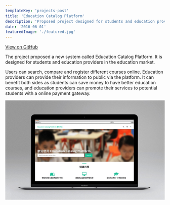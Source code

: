 ```yaml
---
templateKey: 'projects-post'
title: 'Education Catalog Platform'
description: 'Proposed project designed for students and education providers.'
date: '2016-06-01'
featuredImage: './featured.jpg'
---
```


[View on GitHub](https://github.com/andrewmmc/edu-platform)

The project proposed a new system called Education Catalog Platform. It is designed for students and education providers in the education market. 

Users can search, compare and register different courses online. Education providers can provide their information to public via the platform. It can benefit both sides as students can save money to have better education courses, and education providers can promote their services to potential students with a online payment gateway.

![](./featured.jpg)
